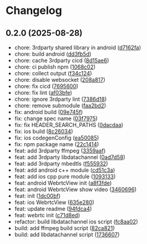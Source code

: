 # Changelog

## 0.2.0 (2025-08-28)

* chore: 3rdparty shared library in android ([d7162fa](https://github.com/SingTown/react-native-webrtc-turbo/commit/d7162fa))
* chore: build android ([dd3fb5d](https://github.com/SingTown/react-native-webrtc-turbo/commit/dd3fb5d))
* chore: cache 3rdparty cicd ([8d15ae6](https://github.com/SingTown/react-native-webrtc-turbo/commit/8d15ae6))
* chore: ci publish npm ([1068c02](https://github.com/SingTown/react-native-webrtc-turbo/commit/1068c02))
* chore: collect output ([f34c124](https://github.com/SingTown/react-native-webrtc-turbo/commit/f34c124))
* chore: disable websocket ([208a817](https://github.com/SingTown/react-native-webrtc-turbo/commit/208a817))
* chore: fix cicd ([7695600](https://github.com/SingTown/react-native-webrtc-turbo/commit/7695600))
* chore: fix lint ([af03bfe](https://github.com/SingTown/react-native-webrtc-turbo/commit/af03bfe))
* chore: ignore 3rdparty lint ([7386d18](https://github.com/SingTown/react-native-webrtc-turbo/commit/7386d18))
* chore: remove submodule ([faa2bd2](https://github.com/SingTown/react-native-webrtc-turbo/commit/faa2bd2))
* fix: android build ([09e745f](https://github.com/SingTown/react-native-webrtc-turbo/commit/09e745f))
* fix: change spec name ([03f7975](https://github.com/SingTown/react-native-webrtc-turbo/commit/03f7975))
* fix: fix  HEADER_SEARCH_PATHS ([0dacdaa](https://github.com/SingTown/react-native-webrtc-turbo/commit/0dacdaa))
* fix: ios build ([8c26034](https://github.com/SingTown/react-native-webrtc-turbo/commit/8c26034))
* fix: ios codegenConfig ([ea50085](https://github.com/SingTown/react-native-webrtc-turbo/commit/ea50085))
* fix: npm package name ([22c1414](https://github.com/SingTown/react-native-webrtc-turbo/commit/22c1414))
* feat: add 3rdparty ffmpeg ([3359aaf](https://github.com/SingTown/react-native-webrtc-turbo/commit/3359aaf))
* feat: add 3rdparty libdatachannel ([0ad7d58](https://github.com/SingTown/react-native-webrtc-turbo/commit/0ad7d58))
* feat: add 3rdparty mbedtls ([f555932](https://github.com/SingTown/react-native-webrtc-turbo/commit/f555932))
* feat: add android c++ module ([cd51c3a](https://github.com/SingTown/react-native-webrtc-turbo/commit/cd51c3a))
* feat: add ios cpp pure module ([1093133](https://github.com/SingTown/react-native-webrtc-turbo/commit/1093133))
* feat: android WebrtcView init ([a8f3fde](https://github.com/SingTown/react-native-webrtc-turbo/commit/a8f3fde))
* feat: android WebrtcView show video ([3460696](https://github.com/SingTown/react-native-webrtc-turbo/commit/3460696))
* feat: init ([1dc00bf](https://github.com/SingTown/react-native-webrtc-turbo/commit/1dc00bf))
* feat: ios WebrtcView ([635e280](https://github.com/SingTown/react-native-webrtc-turbo/commit/635e280))
* feat: update readme ([94fdca4](https://github.com/SingTown/react-native-webrtc-turbo/commit/94fdca4))
* feat: webrtc init ([c71d8ed](https://github.com/SingTown/react-native-webrtc-turbo/commit/c71d8ed))
* refactor: build libdatachannel ios script ([fc8aa02](https://github.com/SingTown/react-native-webrtc-turbo/commit/fc8aa02))
* build: add ffmpeg build script ([82ca821](https://github.com/SingTown/react-native-webrtc-turbo/commit/82ca821))
* build: add libdatachannel script ([1736607](https://github.com/SingTown/react-native-webrtc-turbo/commit/1736607))
